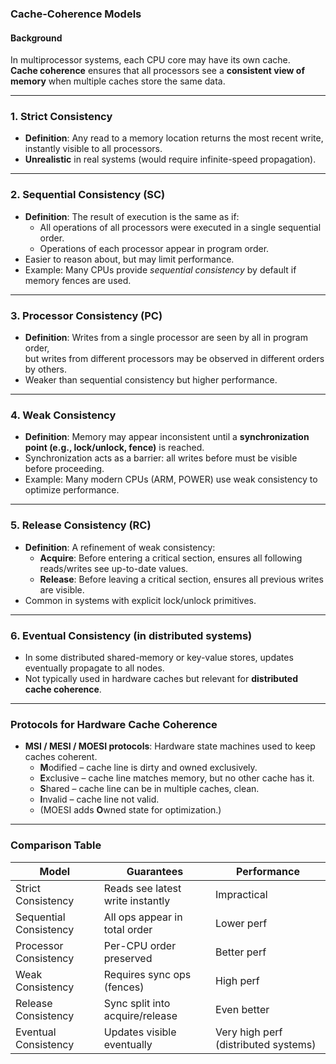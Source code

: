 ### Cache-Coherence Models

#### Background
In multiprocessor systems, each CPU core may have its own cache.  
**Cache coherence** ensures that all processors see a **consistent view of memory** when multiple caches store the same data.

---

### 1. Strict Consistency
- **Definition**: Any read to a memory location returns the most recent write, instantly visible to all processors.
- **Unrealistic** in real systems (would require infinite-speed propagation).

---

### 2. Sequential Consistency (SC)
- **Definition**: The result of execution is the same as if:
  - All operations of all processors were executed in a single sequential order.
  - Operations of each processor appear in program order.
- Easier to reason about, but may limit performance.
- Example: Many CPUs provide *sequential consistency* by default if memory fences are used.

---

### 3. Processor Consistency (PC)
- **Definition**: Writes from a single processor are seen by all in program order,  
  but writes from different processors may be observed in different orders by others.
- Weaker than sequential consistency but higher performance.

---

### 4. Weak Consistency
- **Definition**: Memory may appear inconsistent until a **synchronization point (e.g., lock/unlock, fence)** is reached.
- Synchronization acts as a barrier: all writes before must be visible before proceeding.
- Example: Many modern CPUs (ARM, POWER) use weak consistency to optimize performance.

---

### 5. Release Consistency (RC)
- **Definition**: A refinement of weak consistency:
  - **Acquire**: Before entering a critical section, ensures all following reads/writes see up-to-date values.
  - **Release**: Before leaving a critical section, ensures all previous writes are visible.
- Common in systems with explicit lock/unlock primitives.

---

### 6. Eventual Consistency (in distributed systems)
- In some distributed shared-memory or key-value stores, updates eventually propagate to all nodes.  
- Not typically used in hardware caches but relevant for **distributed cache coherence**.

---

### Protocols for Hardware Cache Coherence
- **MSI / MESI / MOESI protocols**: Hardware state machines used to keep caches coherent.
  - **M**odified – cache line is dirty and owned exclusively.
  - **E**xclusive – cache line matches memory, but no other cache has it.
  - **S**hared – cache line can be in multiple caches, clean.
  - **I**nvalid – cache line not valid.
  - (MOESI adds **O**wned state for optimization.)

---

### Comparison Table

| Model                 | Guarantees                           | Performance |
|------------------------|--------------------------------------|-------------|
| Strict Consistency     | Reads see latest write instantly     | Impractical |
| Sequential Consistency | All ops appear in total order        | Lower perf  |
| Processor Consistency  | Per-CPU order preserved              | Better perf |
| Weak Consistency       | Requires sync ops (fences)           | High perf   |
| Release Consistency    | Sync split into acquire/release      | Even better |
| Eventual Consistency   | Updates visible eventually           | Very high perf (distributed systems) |

